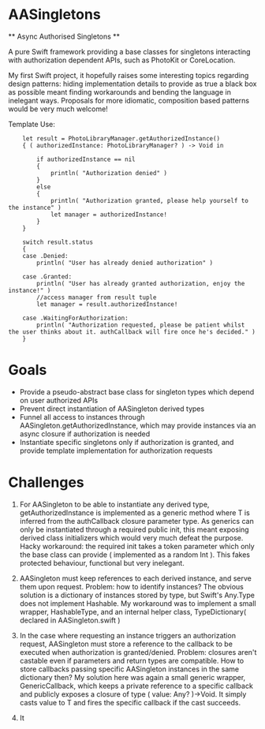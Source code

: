 # AASingletons
** Async Authorised Singletons **

A pure Swift framework providing a base classes for singletons interacting with authorization dependent APIs, such as PhotoKit or CoreLocation.

My first Swift project, it hopefully raises some interesting topics regarding design patterns: hiding implementation details to provide as true a black box as possible meant finding workarounds and bending the language in inelegant ways. Proposals for more idiomatic, composition based patterns would be very much welcome!

Template Use:

        let result = PhotoLibraryManager.getAuthorizedInstance()
        { ( authorizedInstance: PhotoLibraryManager? ) -> Void in
            
            if authorizedInstance == nil
            {
                println( "Authorization denied" )
            }
            else
            {
                println( "Authorization granted, please help yourself to the instance" )
                let manager = authorizedInstance!
            }
        }
        
        switch result.status
        {
        case .Denied:
            println( "User has already denied authorization" )
            
        case .Granted:
            println( "User has already granted authorization, enjoy the instance!" )
            //access manager from result tuple
            let manager = result.authorizedInstance!
            
        case .WaitingForAuthorization:
            println( "Authorization requested, please be patient whilst the user thinks about it. authCallback will fire once he's decided." )
        }

# Goals

* Provide a pseudo-abstract base class for singleton types which depend on user authorized APIs
* Prevent direct instantiation of AASingleton derived types
* Funnel all access to instances through AASingleton.getAuthorizedInstance, which may provide instances via an async closure if authorization is needed
* Instantiate specific singletons only if authorization is granted, and provide template implementation for authorization requests

# Challenges

1. For AASingleton to be able to instantiate any derived type, getAuthorizedInstance is implemented as a generic method where T is inferred from the authCallback closure parameter type. As generics can only be instantiated through a required public init, this meant exposing derived class initializers which would very much defeat the purpose. Hacky workaround: the required init takes a token parameter which only the base class can provide ( implemented as a random Int ). This fakes protected behaviour, functional but very inelegant.

2. AASingleton must keep references to each derived instance, and serve them upon request. Problem: how to identify instances? The obvious solution is a dictionary of instances stored by type, but Swift's Any.Type does not implement Hashable. My workaround was to implement a small wrapper, HashableType, and an internal helper class, TypeDictionary( declared in AASingleton.swift )

3. In the case where requesting an instance triggers an authorization request, AASingleton must store a reference to the callback to be executed when authorization is granted/denied. Problem: closures aren't castable even if parameters and return types are compatible. How to store callbacks passing specific AASingleton instances in the same dictionary then? My solution here was again a small generic wrapper, GenericCallback, which keeps a private reference to a specific callback and publicly exposes a closure of type ( value: Any? )->Void. It simply casts value to T and fires the specific callback if the cast succeeds.

4. It
